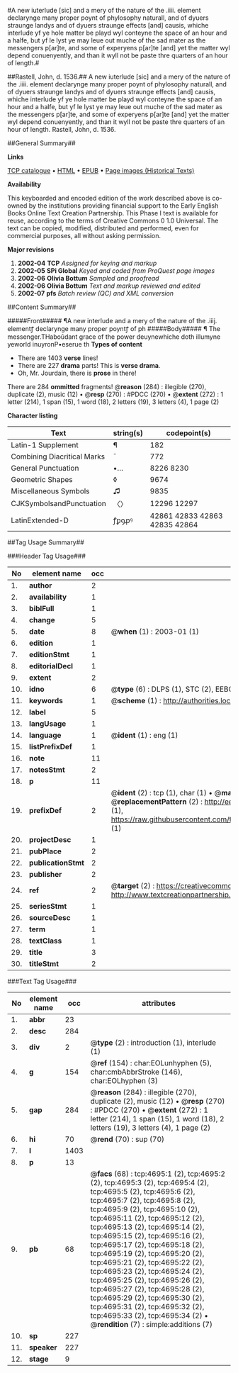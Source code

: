 #A new iuterlude [sic] and a mery of the nature of the .iiii. element declarynge many proper poynt of phylosophy naturall, and of dyuers straunge landys and of dyuers straunge effects [and] causis, whiche interlude yf ye hole matter be playd wyl conteyne the space of an hour and a halfe, but yf le lyst ye may leue out muche of the sad mater as the messengers p[ar]te, and some of experyens p[ar]te [and] yet the matter wyl depend conuenyently, and than it wyll not be paste thre quarters of an hour of length.#

##Rastell, John, d. 1536.##
A new iuterlude [sic] and a mery of the nature of the .iiii. element declarynge many proper poynt of phylosophy naturall, and of dyuers straunge landys and of dyuers straunge effects [and] causis, whiche interlude yf ye hole matter be playd wyl conteyne the space of an hour and a halfe, but yf le lyst ye may leue out muche of the sad mater as the messengers p[ar]te, and some of experyens p[ar]te [and] yet the matter wyl depend conuenyently, and than it wyll not be paste thre quarters of an hour of length.
Rastell, John, d. 1536.

##General Summary##

**Links**

[TCP catalogue](http://www.ota.ox.ac.uk/tcp/)  • 
[HTML](http://tei.it.ox.ac.uk/tcp/Texts-HTML/free/A10/A10439.html)  • 
[EPUB](http://tei.it.ox.ac.uk/tcp/Texts-EPUB/free/A10/A10439.epub) • 
[Page images (Historical Texts)](https://data.historicaltexts.jisc.ac.uk/view?pubId=eebo-99840219e&pageId=eebo-99840219e-4695-1)

**Availability**

This keyboarded and encoded edition of the
	       work described above is co-owned by the institutions
	       providing financial support to the Early English Books
	       Online Text Creation Partnership. This Phase I text is
	       available for reuse, according to the terms of Creative
	       Commons 0 1.0 Universal. The text can be copied,
	       modified, distributed and performed, even for
	       commercial purposes, all without asking permission.

**Major revisions**

1. __2002-04__ __TCP__ *Assigned for keying and markup*
1. __2002-05__ __SPi Global__ *Keyed and coded from ProQuest page images*
1. __2002-06__ __Olivia Bottum__ *Sampled and proofread*
1. __2002-06__ __Olivia Bottum__ *Text and markup reviewed and edited*
1. __2002-07__ __pfs__ *Batch review (QC) and XML conversion*

##Content Summary##

#####Front#####
¶A new interlude and a mery of the nature of the .iiij. elementꝭ declarynge many proper poyntꝭ of ph
#####Body#####
¶ The messenger.THaboūdant grace of the power deuynewhiche doth illumyne yeworld inuyronP•eserue th
**Types of content**

  * There are 1403 **verse** lines!
  * There are 227 **drama** parts! This is **verse drama**.
  * Oh, Mr. Jourdain, there is **prose** in there!

There are 284 **ommitted** fragments! 
 @__reason__ (284) : illegible (270), duplicate (2), music (12)  •  @__resp__ (270) : #PDCC (270)  •  @__extent__ (272) : 1 letter (214), 1 span (15), 1 word (18), 2 letters (19), 3 letters (4), 1 page (2)

**Character listing**


|Text|string(s)|codepoint(s)|
|---|---|---|
|Latin-1 Supplement|¶|182|
|Combining             Diacritical Marks|̄|772|
|General Punctuation|•…|8226 8230|
|Geometric Shapes|◊|9674|
|Miscellaneous Symbols|♫|9835|
|CJKSymbolsandPunctuation|〈〉|12296 12297|
|LatinExtended-D|ꝭꝑꝯꝓꝰ|42861 42833 42863 42835 42864|

##Tag Usage Summary##

###Header Tag Usage###

|No|element name|occ|attributes|
|---|---|---|---|
|1.|__author__|2||
|2.|__availability__|1||
|3.|__biblFull__|1||
|4.|__change__|5||
|5.|__date__|8| @__when__ (1) : 2003-01 (1)|
|6.|__edition__|1||
|7.|__editionStmt__|1||
|8.|__editorialDecl__|1||
|9.|__extent__|2||
|10.|__idno__|6| @__type__ (6) : DLPS (1), STC (2), EEBO-CITATION (1), PROQUEST (1), VID (1)|
|11.|__keywords__|1| @__scheme__ (1) : http://authorities.loc.gov/ (1)|
|12.|__label__|5||
|13.|__langUsage__|1||
|14.|__language__|1| @__ident__ (1) : eng (1)|
|15.|__listPrefixDef__|1||
|16.|__note__|11||
|17.|__notesStmt__|2||
|18.|__p__|11||
|19.|__prefixDef__|2| @__ident__ (2) : tcp (1), char (1)  •  @__matchPattern__ (2) : ([0-9\-]+):([0-9IVX]+) (1), (.+) (1)  •  @__replacementPattern__ (2) : http://eebo.chadwyck.com/downloadtiff?vid=$1&page=$2 (1), https://raw.githubusercontent.com/textcreationpartnership/Texts/master/tcpchars.xml#$1 (1)|
|20.|__projectDesc__|1||
|21.|__pubPlace__|2||
|22.|__publicationStmt__|2||
|23.|__publisher__|2||
|24.|__ref__|2| @__target__ (2) : https://creativecommons.org/publicdomain/zero/1.0/ (1), http://www.textcreationpartnership.org/docs/. (1)|
|25.|__seriesStmt__|1||
|26.|__sourceDesc__|1||
|27.|__term__|1||
|28.|__textClass__|1||
|29.|__title__|3||
|30.|__titleStmt__|2||


###Text Tag Usage###

|No|element name|occ|attributes|
|---|---|---|---|
|1.|__abbr__|23||
|2.|__desc__|284||
|3.|__div__|2| @__type__ (2) : introduction (1), interlude (1)|
|4.|__g__|154| @__ref__ (154) : char:EOLunhyphen (5), char:cmbAbbrStroke (146), char:EOLhyphen (3)|
|5.|__gap__|284| @__reason__ (284) : illegible (270), duplicate (2), music (12)  •  @__resp__ (270) : #PDCC (270)  •  @__extent__ (272) : 1 letter (214), 1 span (15), 1 word (18), 2 letters (19), 3 letters (4), 1 page (2)|
|6.|__hi__|70| @__rend__ (70) : sup (70)|
|7.|__l__|1403||
|8.|__p__|13||
|9.|__pb__|68| @__facs__ (68) : tcp:4695:1 (2), tcp:4695:2 (2), tcp:4695:3 (2), tcp:4695:4 (2), tcp:4695:5 (2), tcp:4695:6 (2), tcp:4695:7 (2), tcp:4695:8 (2), tcp:4695:9 (2), tcp:4695:10 (2), tcp:4695:11 (2), tcp:4695:12 (2), tcp:4695:13 (2), tcp:4695:14 (2), tcp:4695:15 (2), tcp:4695:16 (2), tcp:4695:17 (2), tcp:4695:18 (2), tcp:4695:19 (2), tcp:4695:20 (2), tcp:4695:21 (2), tcp:4695:22 (2), tcp:4695:23 (2), tcp:4695:24 (2), tcp:4695:25 (2), tcp:4695:26 (2), tcp:4695:27 (2), tcp:4695:28 (2), tcp:4695:29 (2), tcp:4695:30 (2), tcp:4695:31 (2), tcp:4695:32 (2), tcp:4695:33 (2), tcp:4695:34 (2)  •  @__rendition__ (7) : simple:additions (7)|
|10.|__sp__|227||
|11.|__speaker__|227||
|12.|__stage__|9||
